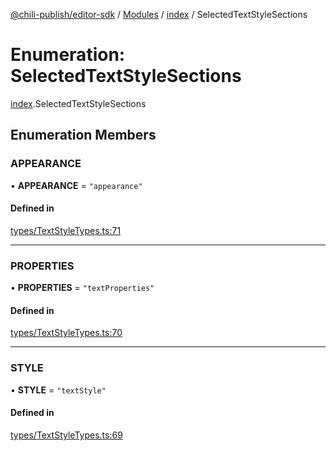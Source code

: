 [@chili-publish/editor-sdk](../README.md) / [Modules](../modules.md) / [index](../modules/index.md) / SelectedTextStyleSections

# Enumeration: SelectedTextStyleSections

[index](../modules/index.md).SelectedTextStyleSections

## Enumeration Members

### APPEARANCE

• **APPEARANCE** = ``"appearance"``

#### Defined in

[types/TextStyleTypes.ts:71](https://github.com/chili-publish/editor-sdk/blob/c6e096c/types/TextStyleTypes.ts#L71)

___

### PROPERTIES

• **PROPERTIES** = ``"textProperties"``

#### Defined in

[types/TextStyleTypes.ts:70](https://github.com/chili-publish/editor-sdk/blob/c6e096c/types/TextStyleTypes.ts#L70)

___

### STYLE

• **STYLE** = ``"textStyle"``

#### Defined in

[types/TextStyleTypes.ts:69](https://github.com/chili-publish/editor-sdk/blob/c6e096c/types/TextStyleTypes.ts#L69)
